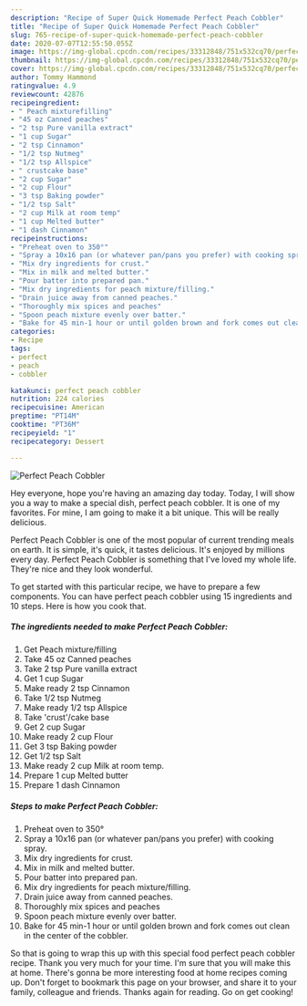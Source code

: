 ```yaml
---
description: "Recipe of Super Quick Homemade Perfect Peach Cobbler"
title: "Recipe of Super Quick Homemade Perfect Peach Cobbler"
slug: 765-recipe-of-super-quick-homemade-perfect-peach-cobbler
date: 2020-07-07T12:55:50.055Z
image: https://img-global.cpcdn.com/recipes/33312848/751x532cq70/perfect-peach-cobbler-recipe-main-photo.jpg
thumbnail: https://img-global.cpcdn.com/recipes/33312848/751x532cq70/perfect-peach-cobbler-recipe-main-photo.jpg
cover: https://img-global.cpcdn.com/recipes/33312848/751x532cq70/perfect-peach-cobbler-recipe-main-photo.jpg
author: Tommy Hammond
ratingvalue: 4.9
reviewcount: 42876
recipeingredient:
- " Peach mixturefilling"
- "45 oz Canned peaches"
- "2 tsp Pure vanilla extract"
- "1 cup Sugar"
- "2 tsp Cinnamon"
- "1/2 tsp Nutmeg"
- "1/2 tsp Allspice"
- " crustcake base"
- "2 cup Sugar"
- "2 cup Flour"
- "3 tsp Baking powder"
- "1/2 tsp Salt"
- "2 cup Milk at room temp"
- "1 cup Melted butter"
- "1 dash Cinnamon"
recipeinstructions:
- "Preheat oven to 350°"
- "Spray a 10x16 pan (or whatever pan/pans you prefer) with cooking spray."
- "Mix dry ingredients for crust."
- "Mix in milk and melted butter."
- "Pour batter into prepared pan."
- "Mix dry ingredients for peach mixture/filling."
- "Drain juice away from canned peaches."
- "Thoroughly mix spices and peaches"
- "Spoon peach mixture evenly over batter."
- "Bake for 45 min-1 hour or until golden brown and fork comes out clean in the center of the cobbler."
categories:
- Recipe
tags:
- perfect
- peach
- cobbler

katakunci: perfect peach cobbler 
nutrition: 224 calories
recipecuisine: American
preptime: "PT14M"
cooktime: "PT36M"
recipeyield: "1"
recipecategory: Dessert

---
```



![Perfect Peach Cobbler](https://img-global.cpcdn.com/recipes/33312848/751x532cq70/perfect-peach-cobbler-recipe-main-photo.jpg)

Hey everyone, hope you're having an amazing day today. Today, I will show you a way to make a special dish, perfect peach cobbler. It is one of my favorites. For mine, I am going to make it a bit unique. This will be really delicious.



Perfect Peach Cobbler is one of the most popular of current trending meals on earth. It is simple, it's quick, it tastes delicious. It's enjoyed by millions every day. Perfect Peach Cobbler is something that I've loved my whole life. They're nice and they look wonderful.


To get started with this particular recipe, we have to prepare a few components. You can have perfect peach cobbler using 15 ingredients and 10 steps. Here is how you cook that.

<!--inarticleads1-->

##### The ingredients needed to make Perfect Peach Cobbler:

1. Get  Peach mixture/filling
1. Take 45 oz Canned peaches
1. Take 2 tsp Pure vanilla extract
1. Get 1 cup Sugar
1. Make ready 2 tsp Cinnamon
1. Take 1/2 tsp Nutmeg
1. Make ready 1/2 tsp Allspice
1. Take  &#39;crust&#39;/cake base
1. Get 2 cup Sugar
1. Make ready 2 cup Flour
1. Get 3 tsp Baking powder
1. Get 1/2 tsp Salt
1. Make ready 2 cup Milk at room temp.
1. Prepare 1 cup Melted butter
1. Prepare 1 dash Cinnamon




<!--inarticleads2-->

##### Steps to make Perfect Peach Cobbler:

1. Preheat oven to 350°
1. Spray a 10x16 pan (or whatever pan/pans you prefer) with cooking spray.
1. Mix dry ingredients for crust.
1. Mix in milk and melted butter.
1. Pour batter into prepared pan.
1. Mix dry ingredients for peach mixture/filling.
1. Drain juice away from canned peaches.
1. Thoroughly mix spices and peaches
1. Spoon peach mixture evenly over batter.
1. Bake for 45 min-1 hour or until golden brown and fork comes out clean in the center of the cobbler.




So that is going to wrap this up with this special food perfect peach cobbler recipe. Thank you very much for your time. I'm sure that you will make this at home. There's gonna be more interesting food at home recipes coming up. Don't forget to bookmark this page on your browser, and share it to your family, colleague and friends. Thanks again for reading. Go on get cooking!
